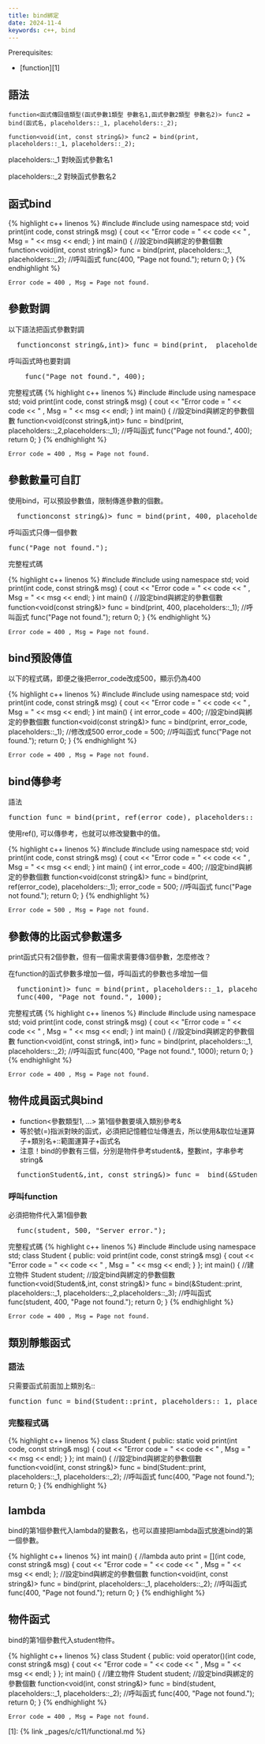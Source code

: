 ```yaml
---
title: bind綁定
date: 2024-11-4
keywords: c++, bind 
---
```


Prerequisites:

- [function][1]


## 語法

```
function<函式傳回值類型(函式參數1類型 參數名1,函式參數2類型 參數名2)> func2 = bind(函式名, placeholders::_1, placeholders::_2);

function<void(int, const string&)> func2 = bind(print, placeholders::_1, placeholders::_2);
```

placeholders::_1 對映函式參數名1

placeholders::_2 對映函式參數名2


## 函式bind
{% highlight c++ linenos %}
#include <iostream>
#include <functional>
using namespace std;
void print(int code, const string& msg) {
  cout << "Error code = " << code << " , Msg = " << msg << endl;
}
int main() {
  //設定bind與綁定的參數個數
  function<void(int, const string&)> func = bind(print, placeholders::_1, placeholders::_2);
  //呼叫函式
  func(400, "Page not found.");
  return 0;
}
{% endhighlight %}
```
Error code = 400 , Msg = Page not found.
```

## 參數對調

以下語法把函式參數對調
<pre>
  function<void(<span class="markline">const string&,int</span>)> func = bind(print,  <span class="markline">placeholders::_2,placeholders::_1</span>);
</pre>

呼叫函式時也要對調
<pre>
	func(<span class="markline">"Page not found.", 400</span>);
</pre>

完整程式碼
{% highlight c++ linenos %}
#include <iostream>
#include <functional>
using namespace std;
void print(int code, const string& msg) {
  cout << "Error code = " << code << " , Msg = " << msg << endl;
}
int main() {
  //設定bind與綁定的參數個數
  function<void(const string&,int)> func = bind(print,  placeholders::_2,placeholders::_1);
  //呼叫函式
  func("Page not found.", 400);
  return 0;
}
{% endhighlight %}
```
Error code = 400 , Msg = Page not found.
```

## 參數數量可自訂

使用bind，可以預設參數值，限制傳進參數的個數。
<pre>
  function<void(<span class="markline">const string&</span>)> func = bind(print, <span class="markline">400, placeholders::_1</span>);
</pre>

呼叫函式只傳一個參數

<pre>
func(<span class="markline">"Page not found."</span>);
</pre>

完整程式碼

{% highlight c++ linenos %}
#include <iostream>
#include <functional>
using namespace std;
void print(int code, const string& msg) {
  cout << "Error code = " << code << " , Msg = " << msg << endl;
}
int main() {
  //設定bind與綁定的參數個數
  function<void(const string&)> func = bind(print, 400, placeholders::_1);
  //呼叫函式
  func("Page not found.");
  return 0;
}
{% endhighlight %}
```
Error code = 400 , Msg = Page not found.
```
## bind預設傳值

以下的程式碼，即便之後把error_code改成500，顯示仍為400

{% highlight c++ linenos %}
#include <iostream>
#include <functional>
using namespace std;
void print(int code, const string& msg) {
  cout << "Error code = " << code << " , Msg = " << msg << endl;
}
int main() {
  int error_code = 400;
  //設定bind與綁定的參數個數
  function<void(const string&)> func = bind(print, error_code, placeholders::_1);
  //修改成500
  error_code = 500;
  //呼叫函式
  func("Page not found.");
  return 0;
}
{% endhighlight %}
```
Error code = 400 , Msg = Page not found.
```

## bind傳參考

語法
<pre>
function<void(const string&)> func = bind(print, <span class="markline">ref(error_code)</span>, placeholders::_1);
</pre>

使用ref(), 可以傳參考，也就可以修改變數中的值。

{% highlight c++ linenos %}
#include <iostream>
#include <functional>
using namespace std;
void print(int code, const string& msg) {
  cout << "Error code = " << code << " , Msg = " << msg << endl;
}
int main() {
  int error_code = 400;
  //設定bind與綁定的參數個數
  function<void(const string&)> func = bind(print, ref(error_code), placeholders::_1);
  error_code = 500;
  //呼叫函式
  func("Page not found.");
  return 0;
}
{% endhighlight %}
```
Error code = 500 , Msg = Page not found.
```

## 參數傳的比函式參數還多

print函式只有2個參數，但有一個需求需要傳3個參數，怎麼修改？

在function的函式參數多增加一個，呼叫函式的參數也多增加一個

<pre>
  function<void(int, const string&, <span class="markline">int</span>)> func = bind(print, placeholders::_1, placeholders::_2);
  func(400, "Page not found.", <span class="markline">1000</span>);
</pre>

完整程式碼
{% highlight c++ linenos %}
#include <iostream>
#include <functional>
using namespace std;
void print(int code, const string& msg) {
  cout << "Error code = " << code << " , Msg = " << msg << endl;
}
int main() {
  //設定bind與綁定的參數個數
  function<void(int, const string&, int)> func = bind(print, placeholders::_1, placeholders::_2);
  //呼叫函式
  func(400, "Page not found.", 1000);
  return 0;
}
{% endhighlight %}
```
Error code = 400 , Msg = Page not found.
```

## 物件成員函式與bind

- function<參數類型1, ...> 第1個參數要填入類別參考&
- 等於號(=)指派對映的函式，必須把記憶體位址傳進去，所以使用&取位址運算子+類別名+::範圍運算子+函式名
- 注意！bind的參數有三個，分別是物件參考student&，整數int，字串參考string&
<pre>
  function<void(<span class="markline">Student&</span>,int, const string&)> func =  bind(<span class="markline">&Student::print</span>, <span class="markline">placeholders::_1</span>, <span class="markline">placeholders::_2</span>, <span class="markline">placeholders::_3</span>);
</pre>

### 呼叫function

必須把物件代入第1個參數

<pre>
  func(<span class="markline">student</span>, 500, "Server error.");
</pre>

完整程式碼
{% highlight c++ linenos %}
#include <iostream>
#include <functional>
using namespace std;
class Student {
public:
  void print(int code, const string& msg) {
    cout << "Error code = " << code << " , Msg = " << msg << endl;
  }
};
int main() {
  //建立物件
  Student student;
  //設定bind與綁定的參數個數
  function<void(Student&,int, const string&)> func = bind(&Student::print, placeholders::_1, placeholders::_2,placeholders::_3);
  //呼叫函式
  func(student, 400, "Page not found.");
  return 0;
}
{% endhighlight %}
```
Error code = 400 , Msg = Page not found.
```


## 類別靜態函式

### 語法

只需要函式前面加上類別名::
<pre>
function<void(int, const string&)> func = bind(<span class="markline">Student::</span>print, placeholders::_1, placeholders::_2);
</pre>


### 完整程式碼
{% highlight c++ linenos %}
class Student {
public:
  static void print(int code, const string& msg) {
    cout << "Error code = " << code << " , Msg = " << msg << endl;
  }
};
int main() {
  //設定bind與綁定的參數個數
  function<void(int, const string&)> func = bind(Student::print, placeholders::_1, placeholders::_2);
  //呼叫函式
  func(400, "Page not found.");
  return 0;
}
{% endhighlight %}

## lambda

bind的第1個參數代入lambda的變數名，也可以直接把lambda函式放進bind的第一個參數。

{% highlight c++ linenos %}
int main() {
  //lambda
  auto print = [](int code, const string& msg) {
    cout << "Error code = " << code << " , Msg = " << msg << endl;
  };
  //設定bind與綁定的參數個數
  function<void(int, const string&)> func = bind(print, placeholders::_1, placeholders::_2);
  //呼叫函式
  func(400, "Page not found.");
  return 0;
}
{% endhighlight %}


## 物件函式

bind的第1個參數代入student物件。

{% highlight c++ linenos %}
class Student {
public:
  void operator()(int code, const string& msg) {
    cout << "Error code = " << code << " , Msg = " << msg << endl;
  }
};
int main() {
  //建立物件
  Student student;
  //設定bind與綁定的參數個數
  function<void(int, const string&)> func = bind(student, placeholders::_1, placeholders::_2);
  //呼叫函式
  func(400, "Page not found.");
  return 0;
}
{% endhighlight %}
```
Error code = 400 , Msg = Page not found.
```

[1]: {% link _pages/c/c11/functional.md %}